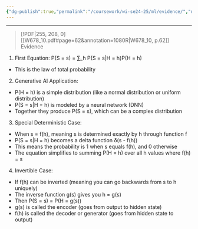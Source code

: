```yaml
---
{"dg-publish":true,"permalink":"/coursework/wi-se24-25/ml/evidence/","noteIcon":""}
---
```


---
> [!PDF|255, 208, 0] [[W678_10.pdf#page=62&annotation=1080R|W678_10, p.62]]
> Evidence

1. First Equation: P(S = s) = ∑_h P(S = s|H = h)P(H = h)
- This is the law of total probability

2. Generative AI Application:

- P(H = h) is a simple distribution (like a normal distribution or uniform distribution)
- P(S = s|H = h) is modeled by a neural network (DNN)
- Together they produce P(S = s), which can be a complex distribution

3. Special Deterministic Case:

- When s = f(h), meaning s is determined exactly by h through function f
- P(S = s|H = h) becomes a delta function δ(s - f(h))
- This means the probability is 1 when s equals f(h), and 0 otherwise
- The equation simplifies to summing P(H = h) over all h values where f(h) = s

4. Invertible Case:

- If f(h) can be inverted (meaning you can go backwards from s to h uniquely)
- The inverse function g(s) gives you h = g(s)
- Then P(S = s) = P(H = g(s))
- g(s) is called the encoder (goes from output to hidden state)
- f(h) is called the decoder or generator (goes from hidden state to output)